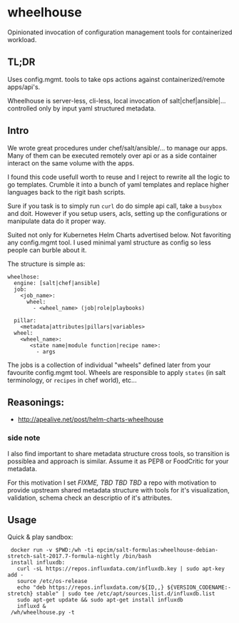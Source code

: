 # wheelhouse

Opinionated invocation of configuration management tools for containerized workload.

## TL;DR

Uses config.mgmt. tools to take ops actions against containerized/remote apps/api's.

Wheelhouse is server-less, cli-less, local invocation of salt|chef|ansible|... controlled only
by input yaml structured metadata.

## Intro

We wrote great procedures under chef/salt/ansible/... to manage our apps. Many of them can be
executed remotely over api or as a side container interact on the same volume with the apps.

I found this code usefull worth to reuse and I reject to rewrite all the logic to go templates.
Crumble it into a bunch of yaml templates and replace higher languages back to the rigit bash scripts.

Sure if you task is to simply run `curl` do do simple api call, take a `busybox` and doit.
However if you setup users, acls, setting up the configurations or manipulate data do it proper way.

Suited not only for Kubernetes Helm Charts advertised below. Not favoriting any config.mgmt tool.
I used minimal yaml structure as config so less people can burble about it.

The structure is simple as:

    wheelhose:
      engine: [salt|chef|ansible]
      job:
        <job_name>:
          wheel:
            - <wheel_name> (job|role|playbooks)

      pillar:
        <metadata|attributes|pillars|variables>
      wheel:
        <wheel_name>:
           <state name|module function|recipe name>:
             - args

The jobs is a collection of individual "wheels" defined later from your favourite config.mgmt tool.
Wheels are responsible to apply `states` (in salt terminology, or `recipes` in chef world), etc...

## Reasonings:

* http://apealive.net/post/helm-charts-wheelhouse


### side note

I also find important to share metadata structure cross tools, so transition is possiblea and approach
is similar. Assume it as PEP8 or FoodCritic for your metadata.

For this motivation I set *FIXME, TBD TBD TBD* a repo with motivation to provide upstream
shared metadata structure with tools for it's visualization, validation, schema check an descriptio of it's attributes.



## Usage

Quick & play sandbox:

     docker run -v $PWD:/wh -ti epcim/salt-formulas:wheelhouse-debian-stretch-salt-2017.7-formula-nightly /bin/bash
     install influxdb:
       curl -sL https://repos.influxdata.com/influxdb.key | sudo apt-key add -
       source /etc/os-release
       echo "deb https://repos.influxdata.com/${ID,,} ${VERSION_CODENAME:- stretch} stable" | sudo tee /etc/apt/sources.list.d/influxdb.list
       sudo apt-get update && sudo apt-get install influxdb
       influxd &
     /wh/wheelhouse.py -t

